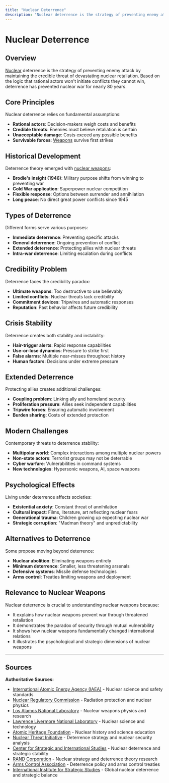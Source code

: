 ```yaml
---
title: "Nuclear Deterrence"
description: "Nuclear deterrence is the strategy of preventing enemy attack by maintaining the credible threat of devastating nuclear retaliation."
---
```


# Nuclear Deterrence

## Overview

[Nuclear](/history/modern-developments/nuclear-deterrence-theory) deterrence is the strategy of preventing enemy attack by maintaining the credible threat of devastating nuclear retaliation. Based on the logic that rational actors won't initiate conflicts they cannot win, deterrence has prevented nuclear war for nearly 80 years.

## Core Principles

Nuclear deterrence relies on fundamental assumptions:

- **Rational actors**: Decision-makers weigh costs and benefits
- **Credible threats**: Enemies must believe retaliation is certain
- **Unacceptable damage**: Costs exceed any possible benefits
- **Survivable forces**: [Weapons](/terms/nuclear-effects/yield-comparison) survive first strikes

## Historical Development

Deterrence theory emerged with [nuclear weapons](/terms/weapons-delivery/tactical-nuclear-weapons):

- **Brodie's insight (1946)**: Military purpose shifts from winning to preventing war
- **Cold War application**: Superpower nuclear competition
- **Flexible response**: Options between surrender and annihilation
- **Long peace**: No direct great power conflicts since 1945

## Types of Deterrence

Different forms serve various purposes:

- **Immediate deterrence**: Preventing specific attacks
- **General deterrence**: Ongoing prevention of conflict
- **Extended deterrence**: Protecting allies with nuclear threats
- **Intra-war deterrence**: Limiting escalation during conflicts

## Credibility Problem

Deterrence faces the credibility paradox:

- **Ultimate weapons**: Too destructive to use believably
- **Limited conflicts**: Nuclear threats lack credibility
- **Commitment devices**: Tripwires and automatic responses
- **Reputation**: Past behavior affects future credibility

## Crisis Stability

Deterrence creates both stability and instability:

- **Hair-trigger alerts**: Rapid response capabilities
- **Use-or-lose dynamics**: Pressure to strike first
- **False alarms**: Multiple near-misses throughout history
- **Human factors**: Decisions under extreme pressure

## Extended Deterrence

Protecting allies creates additional challenges:

- **Coupling problem**: Linking ally and homeland security
- **Proliferation pressure**: Allies seek independent capabilities
- **Tripwire forces**: Ensuring automatic involvement
- **Burden sharing**: Costs of extended protection

## Modern Challenges

Contemporary threats to deterrence stability:

- **Multipolar world**: Complex interactions among multiple nuclear powers
- **Non-state actors**: Terrorist groups may not be deterrable
- **Cyber warfare**: Vulnerabilities in command systems
- **New technologies**: Hypersonic weapons, AI, space weapons

## Psychological Effects

Living under deterrence affects societies:

- **Existential anxiety**: Constant threat of annihilation
- **Cultural impact**: Films, literature, art reflecting nuclear fears
- **Generational trauma**: Children growing up expecting nuclear war
- **Strategic corruption**: "Madman theory" and unpredictability

## Alternatives to Deterrence

Some propose moving beyond deterrence:

- **Nuclear abolition**: Eliminating weapons entirely
- **Minimum deterrence**: Smaller, less threatening arsenals
- **Defensive systems**: Missile defense technologies
- **Arms control**: Treaties limiting weapons and deployment

## Relevance to Nuclear Weapons

Nuclear deterrence is crucial to understanding nuclear weapons because:

- It explains how nuclear weapons prevent war through threatened retaliation
- It demonstrates the paradox of security through mutual vulnerability
- It shows how nuclear weapons fundamentally changed international relations
- It illustrates the psychological and strategic dimensions of nuclear weapons

---

## Sources

**Authoritative Sources:**

- [International Atomic Energy Agency (IAEA)](https://www.iaea.org) - Nuclear science and safety standards
- [Nuclear Regulatory Commission](https://www.nrc.gov) - Radiation protection and nuclear physics
- [Los Alamos National Laboratory](https://www.lanl.gov) - Nuclear weapons physics and research
- [Lawrence Livermore National Laboratory](https://www.llnl.gov) - Nuclear science and technology
- [Atomic Heritage Foundation](https://www.atomicheritage.org) - Nuclear history and science education
- [Nuclear Threat Initiative](https://www.nti.org) - Deterrence strategy and nuclear security analysis
- [Center for Strategic and International Studies](https://www.csis.org) - Nuclear deterrence and strategic stability
- [RAND Corporation](https://www.rand.org) - Nuclear strategy and deterrence theory research
- [Arms Control Association](https://www.armscontrol.org) - Deterrence policy and arms control treaties
- [International Institute for Strategic Studies](https://www.iiss.org) - Global nuclear deterrence and strategic balance
